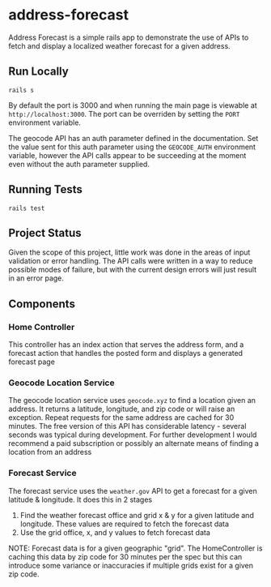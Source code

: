# address-forecast
Address Forecast is a simple rails app to demonstrate the use of APIs to fetch and display a localized weather forecast for a given address.

## Run Locally
`rails s`

By default the port is 3000 and when running the main page is viewable at `http://localhost:3000`.  The port can be overriden by setting the `PORT` environment variable.

The geocode API has an auth parameter defined in the documentation.  Set the value sent for this auth parameter using the `GEOCODE_AUTH` environment variable, however the API calls appear to be succeeding at the moment even without the auth parameter supplied.

## Running Tests
`rails test`

## Project Status
Given the scope of this project, little work was done in the areas of input validation or error handling.  The API calls were written in a way to reduce possible modes of failure, but with the current design errors will just result in an error page.

## Components

### Home Controller
This controller has an index action that serves the address form, and a forecast action that handles the posted form and displays a generated forecast page

### Geocode Location Service
The geocode location service uses `geocode.xyz` to find a location given an address.  It returns a latitude, longitude, and zip code or will raise an exception.  Repeat requests for the same address are cached for 30 minutes.  The free version of this API has considerable latency - several seconds was typical during development.  For further development I would recommend a paid subscription or possibly an alternate means of finding a location from an address

### Forecast Service
The forecast service uses the `weather.gov` API to get a forecast for a given latitude & longitude.  It does this in 2 stages
1. Find the weather forecast office and grid x & y for a given latitude and longitude.  These values are required to fetch the forecast data
2. Use the grid office, x, and y values to fetch forecast data

NOTE: Forecast data is for a given geographic "grid".  The HomeController is caching this data by zip code for 30 minutes per the spec but this can introduce some variance or inaccuracies if multiple grids exist for a given zip code.